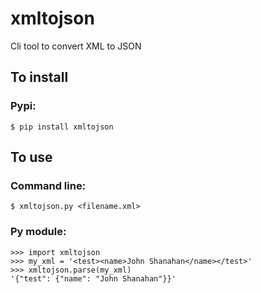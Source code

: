 # xmltojson
Cli tool to convert XML to JSON

## To install

### Pypi:
`$ pip install xmltojson`

## To use

### Command line:
`$ xmltojson.py <filename.xml>`

### Py module:
```
>>> import xmltojson
>>> my_xml = '<test><name>John Shanahan</name></test>'
>>> xmltojson.parse(my_xml)
'{"test": {"name": "John Shanahan"}}'
```
